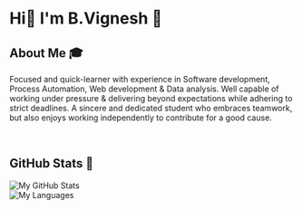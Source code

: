 # Hi👋 I'm B.Vignesh :bow:



## About Me :mortar_board:

Focused and quick-learner with experience in Software development, Process Automation, Web development & Data analysis. Well capable of working under pressure & delivering beyond expectations while adhering to strict deadlines. A sincere and dedicated student who embraces teamwork, but also enjoys working independently to contribute for a good cause.

<br>

## GitHub Stats :thought_balloon:

<img align="center" src="https://github-readme-stats.vercel.app/api?username=bvignesh2704&count_private=true&show_icons=true&theme=calm" alt="My GitHub Stats" />

<br>

<img align="center" src="https://github-readme-stats.vercel.app/api/top-langs/?username=bvignesh2704&layout=compact" alt = "My Languages" />  

